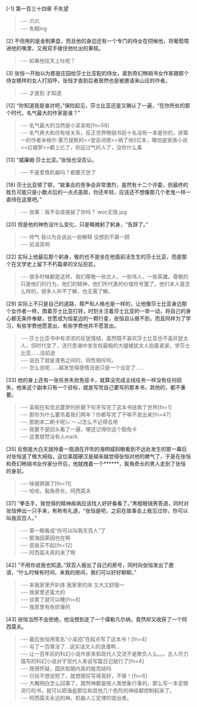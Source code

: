 
[-1] 第一百三十四章 不失望
>--- 爪爪<br>
>--- 失眠ing<br>

[2] 不但用的是金制果盘，而且他的身边还有一个专门的侍女在伺候他，将葡萄喂进他的嘴里，又用双手接住他吐出的果核。
>--- 如果他往天上吐呢？<br>

[3] 张恒一开始以为那是庄园给莎士比亚配的侍女，直到奇幻畅销书女作家跟那个侍女模样的女人打招呼，张恒才直到后者居然也是被邀请来山庄的作者。
>--- 才直到  才知道<br>

[12] “你知道我是谁对吧，”保险起见，莎士比亚还是又确认了一遍，“在你所处的那个时代，名气最大的作家是谁？”
>--- 名气最大的当然是小呆呆啦[fn=58]<br>
>--- 名气再大和你有啥关系，反正世界畅销书前十名没有一本是你的，排第一的作者米格尔·塞万提斯的<<堂吉诃德>>销了快5亿本，哪怕是家族小说<<红楼梦>>都上亿了，你这过气的人了，没你什么事<br>

[13] “威廉姆·莎士比亚。”张恒也没否认。
>--- 不是爱情机器吗？都要灭世了<br>

[18] 莎士比亚顿了顿，“故事会的竞争会非常激烈，虽然有十二个评委，但最终的胜负可能只是小数点后的一点点差距，你还年轻，应该还不想像那几个老鬼一样一直待在这里吧。”
>--- 张某：我不会直接毙了你吗？
woc无情.jpg<br>

[20] 但是他的神色没什么变化，只是略微躬了躬身，“告辞了。”
>--- 帅气  我以为会说出一些解释  没想到不屑一顾<br>
>--- 另请高明<br>

[22] 实际上他最后那个躬身，敬的也不是坐在他面前活生生的莎士比亚，而是那个在文学史上留下不朽篇章的文坛巨匠。
>--- 很多时候都是这样，我们尊敬一些古人，一些伟人，一些英雄。尊敬的只是他们的行为，他们的精神，他们所代表的价值符号罢了。他们本人是怎么样的，很多人并不了解，也无需了解。<br>

[29] 实际上不只是自己的道路，尊严和人格也是一样的，让他像莎士比亚身边那个女作者一样，围着莎士比亚打转，时刻关注着莎士比亚的一举一动，将自己的身心都无条件奉献，甘愿成为恒星边的一颗行星，张恒自认做不到，而且同样为了学习，有些学费他愿意出，有些学费他并不愿意出。
>--- 莎士比亚书中有浓浓的反犹情结，虽然既不喜欢莎士比亚也不喜欢犹太人，但时代变了，流行思潮中发言权最粗的大腿被犹太人抱着紧紧，学莎士比亚……没前途<br>
>--- 说白了就是渣男之间的，同性相斥呗。<br>
>--- 怎么说呢……越发觉得感情流逝只是一个设定了……<br>

[33] 他的身上还有一张任务失败免惩卡，就算没完成主线任务一样没有任何损失，他来这个副本只有一个目标，就是写完自己要写的那本书，其他的，都不重要。
>--- 呆昭在和克总噩梦的折磨下咬牙写完了这本书拯救了世界[fn=1]<br>
>--- 那你为什么要吊着我们两年？你都写完了干嘛不发出来[fn=47]<br>
>--- 那剧本二刷卡呢(๑˙ー˙๑)怎么不记得去用<br>
>--- 我要不是回头看了一遍，哪还记得你这个豁免卡<br>
>--- 这里居然没有人mark.<br>

[35] 反倒是大白天就拎着一瓶酒在开吹的海明威斜眼看到不远处发生的那一幕后对张恒竖了根大拇指，这位美国硬汉是越来越觉得张恒对他的脾气了，于是在张恒和奇幻畅销书女作家分开后，他就拽着一个******，鬓角奇长的男人走到了张恒的身前。
>--- 啥被屏蔽了[fn=11]<br>
>--- 哈哈，鬓角奇长，阿西莫夫<br>

[37] “拳击手，我觉得的精神疾病应该找人好好看看了。”黑框眼镜男答道，同时对张恒伸出一只手来，彬彬有礼道，“张恒是吧，之前在故事会上我见过你，你可以叫我双百人。”
>--- 第一眼看成“你可以叫我东百人”了<br>
>--- 那海因莱因也在啊<br>
>--- 皮肤买不起[fn=12]<br>
>--- 阿西莫夫真的来了啊<br>

[42] “不用你说我也知道。”双百人报出了自己的房号，同时向张恒发出了邀请，“什么时候有时间，来我的房间，我们可以好好聊聊。”
>--- 来我家里开趴体 我家里的床 又大又舒服～<br>
>--- 我家里还蛮大的<br>
>--- 谈累了就可以睡[fn=8]<br>
>--- 我房里有些好康的<br>

[43] 张恒当然不会拒绝，他没想到走了一个儒勒凡尔纳，竟然却又收获了一个阿西莫夫。
>--- 最后张恒用笔名“小呆招”在起点写了这本书！[fn=4]<br>
>--- 屯了一百章没了…说实话文人的浪漫啊…<br>
>--- 让一百年前的科幻小说作家来和现代人交流不是欺负人么。。。古人尽力描写的科幻小说对于现代人来说写篇日记就行了[fn=4]<br>
>--- 我很怀疑，国庆假期内真的能完结吗<br>
>--- 已经不想说短了，就想感叹写得真好，不够！[fn=6]<br>
>--- 大概明白怎么回事了，既然神都是按人类想象行事的，那么写一本足够流行的书，就可以把海底那位和其他几个危险的神祗都控制起来了。<br>
>--- 阿西莫夫永远的神。机器人三定律的提出者。<br>
